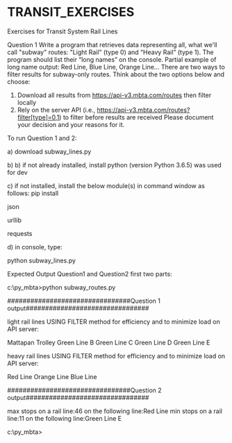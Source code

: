 # TRANSIT_EXERCISES
Exercises for Transit System Rail Lines 


Question 1
Write a program that retrieves data representing all, what we'll call "subway" routes: "Light Rail"
(type 0) and “Heavy Rail” (type 1). The program should list their “long names” on the console.
Partial example of long name output: Red Line, Blue Line, Orange Line...
There are two ways to filter results for subway-only routes. Think about the two options below
and choose:
1. Download all results from https://api-v3.mbta.com/routes then filter locally
2. Rely on the server API (i.e., https://api-v3.mbta.com/routes?filter[type]=0,1) to
filter before results are received
Please document your decision and your reasons for it.


To run Question 1 and 2:

a) download subway_lines.py

b) b) if not already installed, install python (version Python 3.6.5) was used for dev 

c) if not installed, install the below module(s) in command window as follows: pip install <module>   

json

urllib

requests



d) in console, type:

   python subway_lines.py








Expected Output Question1 and Question2 first two parts:

c:\py_mbta>python subway_routes.py


################################Question 1 output################################


light rail lines USING FILTER method for efficiency and to minimize load on API server:


Mattapan Trolley
Green Line B
Green Line C
Green Line D
Green Line E


heavy rail lines USING FILTER method for efficiency and to minimize load on API server:


Red Line
Orange Line
Blue Line



################################Question 2 output################################


max stops on a rail line:46  on the following line:Red Line
min stops on a rail line:11  on the following line:Green Line E

c:\py_mbta>


